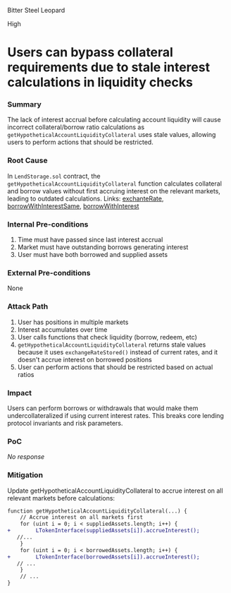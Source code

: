 Bitter Steel Leopard

High

# Users can bypass collateral requirements due to stale interest calculations in liquidity checks

### Summary

The lack of interest accrual before calculating account liquidity will cause incorrect collateral/borrow ratio calculations as `getHypotheticalAccountLiquidityCollateral` uses stale values, allowing users to perform actions that should be restricted.

### Root Cause

In `LendStorage.sol` contract, the `getHypotheticalAccountLiquidityCollateral` function calculates collateral and borrow values without first accruing interest on the relevant markets, leading to outdated calculations.
Links: [exchanteRate](https://github.com/sherlock-audit/2025-05-lend-audit-contest/blob/713372a1ccd8090ead836ca6b1acf92e97de4679/Lend-V2/src/LayerZero/LendStorage.sol#L405), [borrowWithInterestSame](https://github.com/sherlock-audit/2025-05-lend-audit-contest/blob/713372a1ccd8090ead836ca6b1acf92e97de4679/Lend-V2/src/LayerZero/LendStorage.sol#L512), [borrowWithInterest](https://github.com/sherlock-audit/2025-05-lend-audit-contest/blob/713372a1ccd8090ead836ca6b1acf92e97de4679/Lend-V2/src/LayerZero/LendStorage.sol#L491)

### Internal Pre-conditions

1. Time must have passed since last interest accrual
2. Market must have outstanding borrows generating interest
3. User must have both borrowed and supplied assets

### External Pre-conditions

None

### Attack Path

1. User has positions in multiple markets
2. Interest accumulates over time
3. User calls functions that check liquidity (borrow, redeem, etc)
4. `getHypotheticalAccountLiquidityCollateral` returns stale values because it uses `exchangeRateStored()` instead of current rates, and it doesn't accrue interest on borrowed positions
5. User can perform actions that should be restricted based on actual ratios

### Impact

Users can perform borrows or withdrawals that would make them undercollateralized if using current interest rates. This breaks core lending protocol invariants and risk parameters.

### PoC

_No response_

### Mitigation

Update getHypotheticalAccountLiquidityCollateral to accrue interest on all relevant markets before calculations:
```diff
function getHypotheticalAccountLiquidityCollateral(...) {
    // Accrue interest on all markets first
    for (uint i = 0; i < suppliedAssets.length; i++) {
+        LTokenInterface(suppliedAssets[i]).accrueInterest();
   //...
    }
    for (uint i = 0; i < borrowedAssets.length; i++) {
+        LTokenInterface(borrowedAssets[i]).accrueInterest();
   // ...
    }
    // ...
}
```